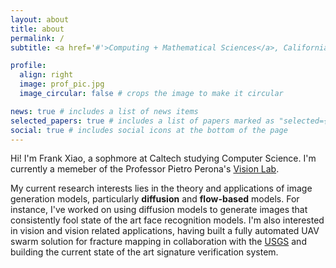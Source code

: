 ```yaml
---
layout: about
title: about
permalink: /
subtitle: <a href='#'>Computing + Mathematical Sciences</a>, California Institute of Technology

profile:
  align: right
  image: prof_pic.jpg
  image_circular: false # crops the image to make it circular

news: true # includes a list of news items
selected_papers: true # includes a list of papers marked as "selected={true}"
social: true # includes social icons at the bottom of the page
---
```


Hi! I'm Frank Xiao, a sophmore at Caltech studying Computer Science. I'm currently a memeber of the Professor Pietro Perona's [Vision Lab](https://www.vision.caltech.edu/).

My current research interests lies in the theory and applications of image generation models, particularly **diffusion** and **flow-based** models. For instance, I've worked on using diffusion models to generate images that consistently fool state of the art face recognition models. I'm also interested in vision and vision related applications, having built a fully automated UAV swarm solution for fracture mapping in collaboration with the [USGS](https://www.usgs.gov/) and building the current state of the art signature verification system.